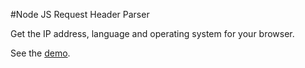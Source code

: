 #Node JS Request Header Parser

Get the IP address, language and operating system for your browser.

See the <a href="https://headerparserkurumkan.herokuapp.com/" target="_blank">demo</a>.